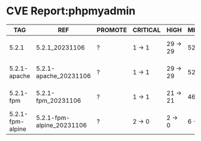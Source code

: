 # CVE Report:phpmyadmin
|       TAG        |            REF            | PROMOTE | CRITICAL |   HIGH   |  MEDIUM  |    LOW     | UNKNOWN |
|------------------|---------------------------|---------|----------|----------|----------|------------|---------|
| 5.2.1            | 5.2.1_20231106            | ?       | 1 -> 1   | 29 -> 29 | 52 -> 50 | 247 -> 247 | 1 -> 1  |
| 5.2.1-apache     | 5.2.1-apache_20231106     | ?       | 1 -> 1   | 29 -> 29 | 52 -> 50 | 247 -> 247 | 1 -> 1  |
| 5.2.1-fpm        | 5.2.1-fpm_20231106        | ?       | 1 -> 1   | 21 -> 21 | 46 -> 44 | 215 -> 215 | 1 -> 1  |
| 5.2.1-fpm-alpine | 5.2.1-fpm-alpine_20231106 | ?       | 2 -> 0   | 2 -> 0   | 6 -> 1   | 2 -> 0     | 0 -> 0  |

